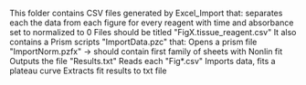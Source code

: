This folder contains CSV files generated by Excel_Import that:
  separates each the data from each figure for every reagent with time and absorbance set to normalized to 0
  Files should be titled "FigX.tissue_reagent.csv"
It also contains a Prism scripts "ImportData.pzc" that:
  Opens a prism file "ImportNorm.pzfx" -> should contain first family of sheets with Nonlin fit 
  Outputs the file "Results.txt"
  Reads each "Fig*.csv"
  Imports data, fits a plateau curve 
  Extracts fit results to txt file
  
